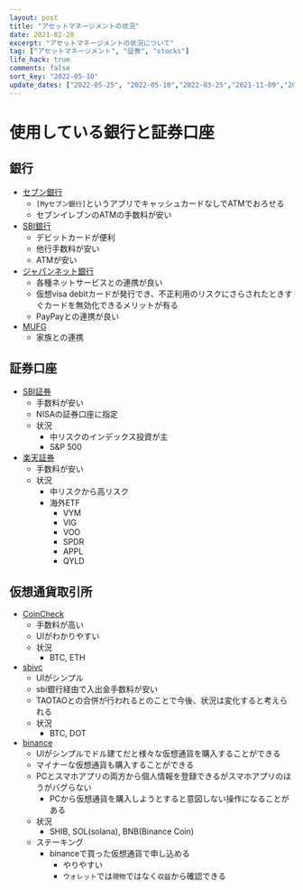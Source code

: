 ```yaml
---
layout: post
title: "アセットマネージメントの状況"
date: 2021-02-20
excerpt: "アセットマネージメントの状況について"
tag: ["アセットマネージメント", "証券", "stocks"]
life_hack: true
comments: false
sort_key: "2022-05-10"
update_dates: ["2022-05-25", "2022-05-10","2022-03-25","2021-11-09","2021-11-01","2021-04-23","2021-02-20","2021-02-20"]
---
```


# 使用している銀行と証券口座


## 銀行
 - [セブン銀行](https://www.sevenbank.co.jp/)
   - `[Myセブン銀行]`というアプリでキャッシュカードなしでATMでおろせる
   - セブンイレブンのATMの手数料が安い
 - [SBI銀行](https://www.netbk.co.jp/contents/)
   - デビットカードが便利
   - 他行手数料が安い
   - ATMが安い
 - [ジャパンネット銀行](https://www.japannetbank.co.jp/)
   - 各種ネットサービスとの連携が良い
   - 仮想visa debitカードが発行でき、不正利用のリスクにさらされたときすぐカードを無効化できるメリットが有る
   - PayPayとの連携が良い
 - [MUFG](https://entry11.bk.mufg.jp/ibg/dfw/APLIN/loginib/login)
   - 家族との連携

## 証券口座
 - [SBI証券](https://www.sbisec.co.jp/)
   - 手数料が安い
   - NISAの証券口座に指定
   - 状況
     - 中リスクのインデックス投資が主
     - S&P 500
 - [楽天証券](https://www.rakuten-sec.co.jp/)
   - 手数料が安い
   - 状況
     - 中リスクから高リスク
     - 海外ETF
       - VYM
       - VIG
       - VOO
       - SPDR
       - APPL
       - QYLD

## 仮想通貨取引所
 - [CoinCheck](https://coincheck.com/)
   - 手数料が高い
   - UIがわかりやすい
   - 状況
     - BTC, ETH
 - [sbivc](https://sbivc.jp/#/)
   - UIがシンプル
   - sbi銀行経由で入出金手数料が安い
   - TAOTAOとの合併が行われるとのことで今後、状況は変化すると考えられる
   - 状況
     - BTC, DOT
 - [binance](https://www.binance.com/ja/my/wallet/account/main)
   - UIがシンプルでドル建てだと様々な仮想通貨を購入することができる
   - マイナーな仮想通貨も購入することができる
   - PCとスマホアプリの両方から個人情報を登録できるがスマホアプリのほうがバグらない
	 - PCから仮想通貨を購入しようとすると意図しない操作になることがある
   - 状況
     - SHIB, SOL(solana), BNB(Binance Coin)
   - ステーキング
     - binanceで買った仮想通貨で申し込める
       - やりやすい
       - `ウォレット`では`現物`ではなく`収益`から確認できる
